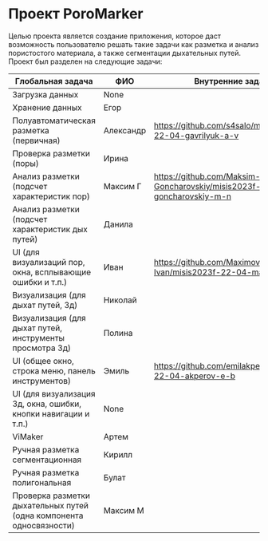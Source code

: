 # Проект PoroMarker

Целью проекта является создание приложения, которое даст возможность пользователю решать такие задачи как разметка и анализ пористостого материала, а также сегментации дыхательных путей.  Проект был разделен на следующие задачи:


| Глобальная задача                                                   | ФИО       | Внутренние задачи                                                          |
| ------------------------------------------------------------------- | --------- | -------------------------------------------------------------------------- |
| Загрузка данных                                                     | None      |                                                                            |
| Хранение данных                                                     | Егор      |                                                                            |
| Полуавтоматическая разметка (первичная)                             | Александр | https://github.com/s4salo/misis2023f-22-04-gavrilyuk-a-v                   |
| Проверка разметки (поры)                                            | Ирина     |                                                                            |
| Анализ разметки (подсчет характеристик пор)                         | Максим Г  | https://github.com/Maksim-Goncharovskiy/misis2023f-22-04-goncharovskiy-m-n |
| Анализ разметки (подсчет характеристик дых путей)                   | Данила    |                                                                            |
| UI (для визуализаций пор, окна, всплывающие ошибки и т.п.)          | Иван      | https://github.com/Maximov-Ivan/misis2023f-22-04-maximov-i-d               |
| Визуализация (для дыхат путей, 3д)                                  | Николай   |                                                                            |
| Визуализация (для дыхат путей, инструменты просмотра 3д)            | Полина    |                                                                            |
| UI (общее окно, строка меню, панель инструментов)                   | Эмиль     | https://github.com/emilakper/misis2023f-22-04-akperov-e-b                  |
| UI (для визуализация 3д, окна, ошибки, кнопки навигации и т.п.)     | None      |                                                                            |
| ViMaker                                                             | Артем     |                                                                            |
| Ручная разметка сегментационная                                     | Кирилл    |                                                                            |
| Ручная разметка полигональная                                       | Булат     |                                                                            |
| Проверка разметки дыхательных путей (одна компонента односвязности) | Максим М  |                                                                            |

